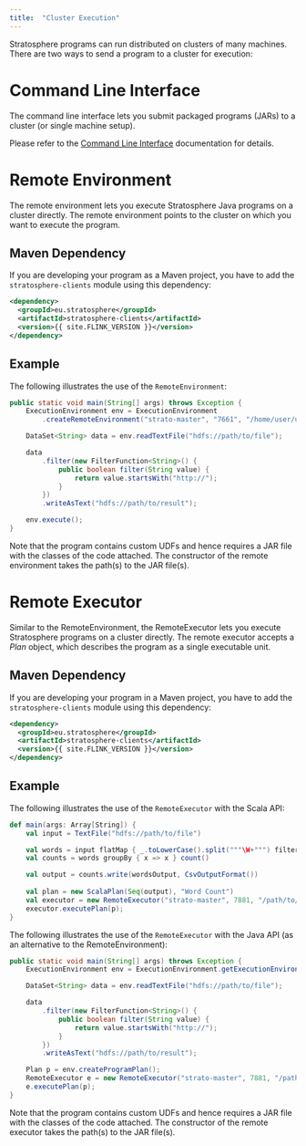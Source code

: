```yaml
---
title:  "Cluster Execution"
---
```


Stratosphere programs can run distributed on clusters of many machines. There
are two ways to send a program to a cluster for execution:

# Command Line Interface

The command line interface lets you submit packaged programs (JARs) to a cluster
(or single machine setup).

Please refer to the [Command Line Interface](cli.html) documentation for
details.

# Remote Environment

The remote environment lets you execute Stratosphere Java programs on a cluster
directly. The remote environment points to the cluster on which you want to
execute the program.

## Maven Dependency

If you are developing your program as a Maven project, you have to add the
`stratosphere-clients` module using this dependency:

```xml
<dependency>
  <groupId>eu.stratosphere</groupId>
  <artifactId>stratosphere-clients</artifactId>
  <version>{{ site.FLINK_VERSION }}</version>
</dependency>
```

## Example

The following illustrates the use of the `RemoteEnvironment`:

```java
public static void main(String[] args) throws Exception {
    ExecutionEnvironment env = ExecutionEnvironment
        .createRemoteEnvironment("strato-master", "7661", "/home/user/udfs.jar");

    DataSet<String> data = env.readTextFile("hdfs://path/to/file");

    data
        .filter(new FilterFunction<String>() {
            public boolean filter(String value) {
                return value.startsWith("http://");
            }
        })
        .writeAsText("hdfs://path/to/result");

    env.execute();
}
```

Note that the program contains custom UDFs and hence requires a JAR file with
the classes of the code attached. The constructor of the remote environment
takes the path(s) to the JAR file(s).

# Remote Executor

Similar to the RemoteEnvironment, the RemoteExecutor lets you execute
Stratosphere programs on a cluster directly. The remote executor accepts a
*Plan* object, which describes the program as a single executable unit.

## Maven Dependency

If you are developing your program in a Maven project, you have to add the
`stratosphere-clients` module using this dependency:

```xml
<dependency>
  <groupId>eu.stratosphere</groupId>
  <artifactId>stratosphere-clients</artifactId>
  <version>{{ site.FLINK_VERSION }}</version>
</dependency>
```

## Example

The following illustrates the use of the `RemoteExecutor` with the Scala API:

```scala
def main(args: Array[String]) {
    val input = TextFile("hdfs://path/to/file")

    val words = input flatMap { _.toLowerCase().split("""\W+""") filter { _ != "" } }
    val counts = words groupBy { x => x } count()

    val output = counts.write(wordsOutput, CsvOutputFormat())
  
    val plan = new ScalaPlan(Seq(output), "Word Count")
    val executor = new RemoteExecutor("strato-master", 7881, "/path/to/jarfile.jar")
    executor.executePlan(p);
}
```

The following illustrates the use of the `RemoteExecutor` with the Java API (as
an alternative to the RemoteEnvironment):

```java
public static void main(String[] args) throws Exception {
    ExecutionEnvironment env = ExecutionEnvironment.getExecutionEnvironment();

    DataSet<String> data = env.readTextFile("hdfs://path/to/file");

    data
        .filter(new FilterFunction<String>() {
            public boolean filter(String value) {
                return value.startsWith("http://");
            }
        })
        .writeAsText("hdfs://path/to/result");

    Plan p = env.createProgramPlan();
    RemoteExecutor e = new RemoteExecutor("strato-master", 7881, "/path/to/jarfile.jar");
    e.executePlan(p);
}
```

Note that the program contains custom UDFs and hence requires a JAR file with
the classes of the code attached. The constructor of the remote executor takes
the path(s) to the JAR file(s).
